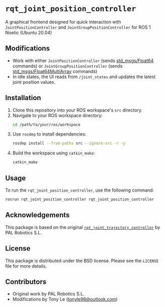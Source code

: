 # `rqt_joint_position_controller`
A graphical frontend designed for quick interaction with `JointPositionController` and `JointGroupPositionController` for ROS 1 Noetic (Ubuntu 20.04)

## Modifications
- Work with either `JointPositionController` (sends [std_msgs/Float64](http://docs.ros.org/en/melodic/api/std_msgs/html/msg/Float64.html) commands) or `JointGroupPositionController` (sends [std_msgs/Float64MultiArray](http://docs.ros.org/en/melodic/api/std_msgs/html/msg/Float64MultiArray.html) commands)
- In idle states, the UI reads from `/joint_states` and updates the latest joint position values.

## Installation
1. Clone this repository into your ROS workspace's `src` directory.
2. Navigate to your ROS workspace directory:
   ```bash
   cd /path/to/your/ros/workspace
   ```
3. Use `rosdep` to install dependencies:
   ```bash
   rosdep install --from-paths src --ignore-src -r -y
   ```
4. Build the workspace using `catkin_make`:
   ```bash
   catkin_make
   ```

## Usage
To run the `rqt_joint_position_controller`, use the following command:
```bash
rosrun rqt_joint_position_controller rqt_joint_position_controller
```

## Acknowledgements
This package is based on the original [`rqt_joint_trajectory_controller`](http://wiki.ros.org/rqt_joint_trajectory_controller) by PAL Robotics S.L.

## License
This package is distributed under the BSD license. Please see the `LICENSE` file for more details.

## Contributors
- Original work by PAL Robotics S.L.
- Modifications by Tony Le ([tonyle98@outlook.com](mailto:tonyle98@outlook.com))